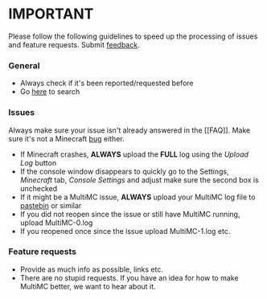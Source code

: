 # IMPORTANT

Please follow the following guidelines to speed up the processing of issues and feature requests. Submit [feedback](https://github.com/MultiMC/MultiMC5/issues/new).

### General

* Always check if it's been reported/requested before
 * Go [here](https://github.com/MultiMC/MultiMC5/search?type=Issues) to search

### Issues
Always make sure your issue isn't already answered in the [[FAQ]]. Make sure it's not a Minecraft [bug](https://bugs.mojang.com/browse/MC) either.

* If Minecraft crashes, **ALWAYS** upload the **FULL** log using the _Upload Log_ button
 * If the console window disappears to quickly go to the Settings, _Minecraft_ tab, _Console Settings_ and adjust make sure the second box is unchecked
* If it might be a MultiMC issue, **ALWAYS** upload your MultiMC log file to [pastebin](https://pastebin.com) or similar
 * If you did not reopen since the issue or still have MultiMC running, upload MultiMC-0.log
 * If you reopened once since the issue upload MultiMC-1.log etc.

### Feature requests

* Provide as much info as possible, links etc.
* There are no stupid requests. If you have an idea for how to make MultiMC better, we want to hear about it.